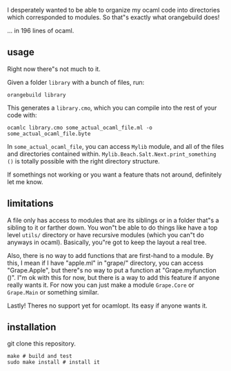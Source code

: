 

I desperately wanted to be able to organize my ocaml code into directories which corresponded to modules. So that"s exactly what orangebuild does!

... in 196 lines of ocaml.

## usage

Right now there"s not much to it.

Given a folder `library` with a bunch of files, run:

```
orangebuild library
```

This generates a `library.cmo`, which you can compile into the rest of your code with:

```
ocamlc library.cmo some_actual_ocaml_file.ml -o some_actual_ocaml_file.byte
```

In `some_actual_ocaml_file`, you can access `Mylib` module, and all of the files and
directories contained within. `Mylib.Beach.Salt.Next.print_something ()` is totally
possible with the right directory structure.

If somethings not working or you want a feature thats not around, definitely let me know.

## limitations

A file only has access to modules that are its siblings or in a folder
that"s a sibling to it or farther down. You won"t be able to do things
like have a top level `utils/` directory or have recursive modules (which
you can"t do anyways in ocaml). Basically, you"re got to keep the
layout a real tree.

Also, there is no way to add functions that are first-hand to a module.
By this, I mean if I have "apple.ml" in "grape/" directory, you can access
"Grape.Apple", but there"s no way to put a function at "Grape.myfunction
()". I"m ok with this for now, but there is a way to add this feature if anyone
really wants it. For now you can just make a module `Grape.Core` or `Grape.Main` or something similar.

Lastly! Theres no support yet for ocamlopt. Its easy if anyone wants it.

## installation

git clone this repository.

```
make # build and test
sudo make install # install it
```


